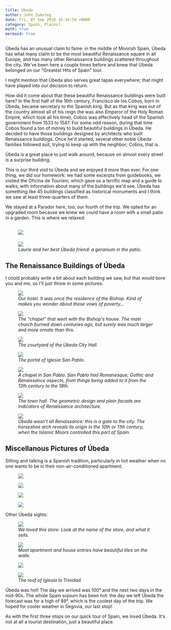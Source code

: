 ```yaml
---
title: Úbeda
author: John Zumsteg
date: Fri, 07 Sep 2018 16:16:59 +0000
category: Spain, Places]
math: true
mermaid: true
---
```

Úbeda has an unusual claim to fame: in the middle of Moorish Spain, Úbeda has what many claim to be the most beautiful Renaissance square in all Europe, and has many other Renaissance buildings scattered throughout the city. We've been here a couple times before and knew that Úbeda belonged on our "Greatest Hits of Spain" tour.

I might mention that Úbeda also serves great tapas everywhere; that might have played into our decision to return.

How did it come about that these beautiful Renaissance buildings were built here? In the first half of the 16th century, Francisco de los Cobos, born in Úbeda, became secretary to the Spanish king. But as that king was out of the country almost all of his reign (he was also Emperor of the Holy Roman Empire, which took all his time), Cobos was effectively head of the Spanish government from 1533 to 1547. For some odd reason, during that time Cobos found a ton of money to build beautiful buildings in Úbeda. He decided to have those buildings designed by architects who built Renaissance buildings. Once he'd started, several other noble Úbeda families followed suit, trying to keep up with the neighbor; Cobos, that is.

Úbeda is a great place to just walk around, because on almost every street is a surprise building.

This is our third visit to Úbeda and we enjoyed it more than ever. For one thing, we did our homework: we had some excerpts from guidebooks, we visited the Oficina de Tourism, which gave us a terrific map and a guide to walks, with information about many of the buildings we'd see. Úbeda has something like 45 buildings classified as historical monuments and I think we saw at least three-quarters of them.

We stayed at a Parador here, too; our fourth of the trip. We opted for an upgraded room because we knew we could have a room with a small patio in a garden. This is where we relaxed:
<h2><figure>
	<img src="{{site.url}}/assets/images/2018/09/DSC05034.jpg"/>
	<figcaption></figcaption>
</figure>

</h2>
<figure>
	<img src="{{site.url}}/assets/images/2018/09/DSC05223.jpg"/>
	<figcaption><em>Laurie and her best Úbeda friend: a geranium in the patio.</em></figcaption>
</figure>


<h2>The Renaissance Buildings of Úbeda</h2>
I could probably write a bit about each building we saw, but that would bore you and me, so I'll just throw in some pictures.

<figure>
	<img src="{{site.url}}/assets/images/2018/09/DSC05126.jpg"/>
	<figcaption><em>Our hotel. It was once the residence of the Bishop. Kind of makes you wonder about those vows of poverty...</em></figcaption>
</figure>



<figure>
	<img src="{{site.url}}/assets/images/2018/09/DSC05124.jpg"/>
	<figcaption><em>The "chapel" that went with the Bishop's house. The main church burned down centuries ago, but surely was much larger and more ornate than this.</em></figcaption>
</figure>



<figure>
	<img src="{{site.url}}/assets/images/2018/09/DSC05041.jpg"/>
	<figcaption><em>The courtyard of the Úbeda City Hall.</em></figcaption>
</figure>



<figure>
	<img src="{{site.url}}/assets/images/2018/09/DSC05161.jpg"/>
	<figcaption><em>The portal of Iglesia San Pablo.</em></figcaption>
</figure>



<figure>
	<img src="{{site.url}}/assets/images/2018/09/DSC05083.jpg"/>
	<figcaption><em>A chapel in San Pablo. San Pablo had Romanesque, Gothic and Renaissance aspects, from things being added to it from the 12th century to the 18th.</em></figcaption>
</figure>



<figure>
	<img src="{{site.url}}/assets/images/2018/09/DSC05118.jpg"/>
	<figcaption><em>The town hall. The geometric design and plain facade are indicators of Renaissance architecture.</em></figcaption>
</figure>



<figure>
	<img src="{{site.url}}/assets/images/2018/09/DSC05177.jpg"/>
	<figcaption><em>Úbeda wasn't all Renaissance: this is a gate to the city. The horseshoe arch reveals its origin in the 10th or 11th century, when the Islamic Moors controlled this part of Spain.</em></figcaption>
</figure>


<h2>Miscellanous Pictures of Úbeda</h2>
Sitting and talking is a Spanish tradition, particularly in hot weather when no one wants to be in their non-air-conditioned apartment.

<figure>
	<img src="{{site.url}}/assets/images/2018/09/DSC05209.jpg"/>
	<figcaption></figcaption>
</figure>

 <figure>
	<img src="{{site.url}}/assets/images/2018/09/DSC05141.jpg"/>
	<figcaption></figcaption>
</figure>

<figure>
	<img src="{{site.url}}/assets/images/2018/09/DSC05119.jpg"/>
	<figcaption></figcaption>
</figure>

<figure>
	<img src="{{site.url}}/assets/images/2018/09/DSC05053.jpg"/>
	<figcaption></figcaption>
</figure>



Other Úbeda sights:

<figure>
	<img src="{{site.url}}/assets/images/2018/09/DSC05159.jpg"/>
	<figcaption><em>We loved this store. Look at the name of the store, and what it sells.</em></figcaption>
</figure>



<figure>
	<img src="{{site.url}}/assets/images/2018/09/DSC05102.jpg"/>
	<figcaption><em>Most apartment and house entries have beautiful tiles on the walls.</em></figcaption>
</figure>



<figure>
	<img src="{{site.url}}/assets/images/2018/09/DSC05063.jpg"/>
	<figcaption></figcaption>
</figure>



<figure>
	<img src="{{site.url}}/assets/images/2018/09/DSC05062.jpg"/>
	<figcaption><em>The roof of Iglesia la Trinidad.</em></figcaption>
</figure>



Úbeda was hot! The day we arrived was 100° and the next two days in the mid-90s. The whole Spain sojourn has been hot: the day we left Úbeda the forecast was for a high of 89°, which is the coolest day of the trip. We hoped for cooler weather in Segovia, our last stop!

As with the first three stops on our quick tour of Spain, we loved Úbeda. It's not at all a tourist destination, just a beautiful place.

